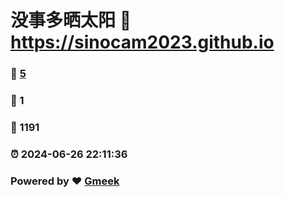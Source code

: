 # 没事多晒太阳 :link: https://sinocam2023.github.io 
### :page_facing_up: [5](https://sinocam2023.github.io/tag.html) 
### :speech_balloon: 1 
### :hibiscus: 1191 
### :alarm_clock: 2024-06-26 22:11:36 
### Powered by :heart: [Gmeek](https://github.com/Meekdai/Gmeek)
